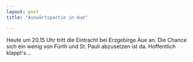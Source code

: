 ```yaml
---
layout: post
title: "Auswärtspartie in Aue"

---
```


Heute um 20.15 Uhr tritt die Eintracht bei Erzgebirge Aue an. Die Chance sich ein wenig von Fürth und St. Pauli abzusetzen ist da. Hoffentlich klappt's...



